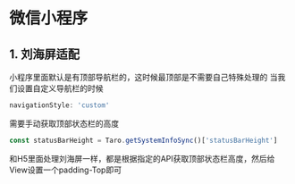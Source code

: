 # 微信小程序

## 1. 刘海屏适配
小程序里面默认是有顶部导航栏的，这时候最顶部是不需要自己特殊处理的
当我们设置自定义导航栏的时候
```javascript
navigationStyle: 'custom'
```
需要手动获取顶部状态栏的高度
```javascript
const statusBarHeight = Taro.getSystemInfoSync()['statusBarHeight']
```
和H5里面处理刘海屏一样，都是根据指定的API获取顶部状态栏高度，然后给View设置一个padding-Top即可
